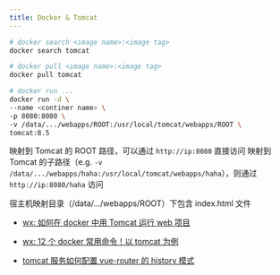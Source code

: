 ```yaml
---
title: Docker & Tomcat
---
```


```sh
# docker search <image name>:<image tag>
docker search tomcat

# docker pull <image name>:<image tag>
docker pull tomcat

# docker run ...
docker run -d \
--name <continer name> \
-p 8080:8080 \
-v /data/.../webapps/ROOT:/usr/local/tomcat/webapps/ROOT \
tomcat:8.5
```

映射到 Tomcat 的 ROOT 路径，可以通过 `http://ip:8080` 直接访问
映射到 Tomcat 的子路径（e.g. `-v /data/.../webapps/haha:/usr/local/tomcat/webapps/haha`），则通过 `http://ip:8080/haha` 访问

宿主机映射目录（/data/.../webapps/ROOT）下包含 index.html 文件

- [wx: 如何在 docker 中用 Tomcat 运行 web 项目](https://mp.weixin.qq.com/s?src=11&timestamp=1635239475&ver=3398&signature=STSjaZVyRbjwYGr18JdkDdC8jFoLHDQBv9*aSrSBzIx6rtgcW27mFd-SCsQBDzCAt4q3hvNzXo-WzRS61t1EidJ*wotO*ZDEiHTRBDRFfDlC*sbVQjIRNKJBCQugHKw4&new=1)

- [wx: 12 个 docker 常用命令！以 tomcat 为例](https://mp.weixin.qq.com/s?src=11&timestamp=1635239475&ver=3398&signature=RP88I3Fcg9RIjWPxqscwaHVDVHVt3BgcPSoSCErgtf4-1m3yAS0YyihErpbxbN9r7XERxRV0VIqQHQQwNHDk4YICzZEzrHq1d8jafjqDwvaXA6STnJB9WCxgaJw5gyGI&new=1)

- [tomcat 服务如何配置 vue-router 的 history 模式](https://segmentfault.com/q/1010000010079589)
